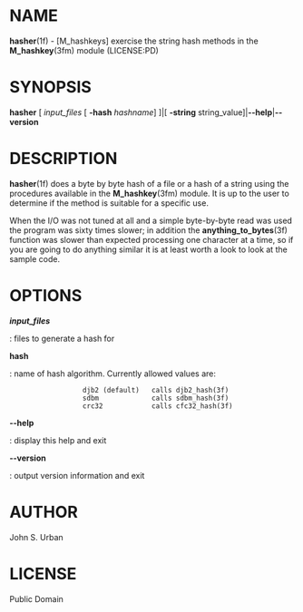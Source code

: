 NAME
====

**hasher**(1f) - \[M\_hashkeys\] exercise the string hash methods in the
**M\_hashkey**(3fm) module (LICENSE:PD)

SYNOPSIS
========

**hasher** \[ *input\_files* \[ **-hash** *hashname*\] \]\|\[
**-string** string\_value\]\|**--help**\|**--version**

DESCRIPTION
===========

**hasher**(1f) does a byte by byte hash of a file or a hash of a string
using the procedures available in the **M\_hashkey**(3fm) module. It is
up to the user to determine if the method is suitable for a specific
use.

When the I/O was not tuned at all and a simple byte-by-byte read was
used the program was sixty times slower; in addition the
**anything\_to\_bytes**(3f) function was slower than expected processing
one character at a time, so if you are going to do anything similar it
is at least worth a look to look at the sample code.

OPTIONS
=======

***input\_files***

:   files to generate a hash for

**hash**

:   name of hash algorithm. Currently allowed values are:

<!-- -->

                      djb2 (default)   calls djb2_hash(3f)
                      sdbm             calls sdbm_hash(3f)
                      crc32            calls cfc32_hash(3f)

****--help****

:   display this help and exit

****--version****

:   output version information and exit

AUTHOR
======

John S. Urban

LICENSE
=======

Public Domain
